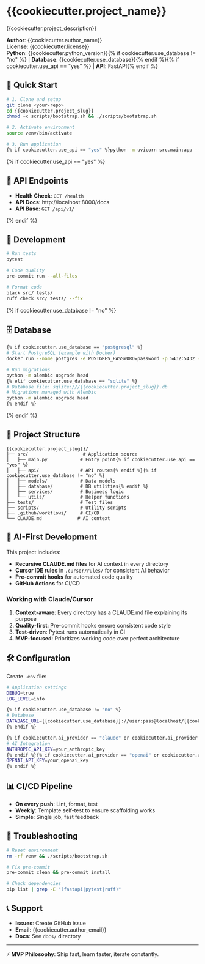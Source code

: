 # {{cookiecutter.project_name}}

{{cookiecutter.project_description}}

**Author**: {{cookiecutter.author_name}}  
**License**: {{cookiecutter.license}}  
**Python**: {{cookiecutter.python_version}}{% if cookiecutter.use_database != "no" %} | **Database**: {{cookiecutter.use_database}}{% endif %}{% if cookiecutter.use_api == "yes" %} | **API**: FastAPI{% endif %}

## 🚀 Quick Start

```bash
# 1. Clone and setup
git clone <your-repo>
cd {{cookiecutter.project_slug}}
chmod +x scripts/bootstrap.sh && ./scripts/bootstrap.sh

# 2. Activate environment  
source venv/bin/activate

# 3. Run application
{% if cookiecutter.use_api == "yes" %}python -m uvicorn src.main:app --reload{% else %}python -m src.main{% endif %}
```

{% if cookiecutter.use_api == "yes" %}
## 📡 API Endpoints

- **Health Check**: `GET /health`
- **API Docs**: http://localhost:8000/docs  
- **API Base**: `GET /api/v1/`

{% endif %}
## 🧪 Development

```bash
# Run tests
pytest

# Code quality
pre-commit run --all-files

# Format code  
black src/ tests/
ruff check src/ tests/ --fix
```

{% if cookiecutter.use_database != "no" %}
## 🗄️ Database

```bash
{% if cookiecutter.use_database == "postgresql" %}
# Start PostgreSQL (example with Docker)
docker run --name postgres -e POSTGRES_PASSWORD=password -p 5432:5432 -d postgres

# Run migrations
python -m alembic upgrade head
{% elif cookiecutter.use_database == "sqlite" %}
# Database file: sqlite:///{{cookiecutter.project_slug}}.db
# Migrations managed with Alembic
python -m alembic upgrade head
{% endif %}
```

{% endif %}
## 📁 Project Structure

```
{{cookiecutter.project_slug}}/
├── src/                    # Application source
│   ├── main.py            # Entry point{% if cookiecutter.use_api == "yes" %}
│   ├── api/               # API routes{% endif %}{% if cookiecutter.use_database != "no" %}
│   ├── models/            # Data models
│   ├── database/          # DB utilities{% endif %}
│   ├── services/          # Business logic
│   └── utils/             # Helper functions
├── tests/                 # Test files
├── scripts/               # Utility scripts
├── .github/workflows/     # CI/CD
└── CLAUDE.md             # AI context
```

## 🤖 AI-First Development

This project includes:
- **Recursive CLAUDE.md files** for AI context in every directory
- **Cursor IDE rules** in `.cursor/rules/` for consistent AI behavior
- **Pre-commit hooks** for automated code quality
- **GitHub Actions** for CI/CD

### Working with Claude/Cursor

1. **Context-aware**: Every directory has a CLAUDE.md file explaining its purpose
2. **Quality-first**: Pre-commit hooks ensure consistent code style
3. **Test-driven**: Pytest runs automatically in CI
4. **MVP-focused**: Prioritizes working code over perfect architecture

## 🛠️ Configuration

Create `.env` file:
```bash
# Application settings
DEBUG=true
LOG_LEVEL=info

{% if cookiecutter.use_database != "no" %}
# Database
DATABASE_URL={{cookiecutter.use_database}}://user:pass@localhost/{{cookiecutter.project_slug}}
{% endif %}

{% if cookiecutter.ai_provider == "claude" or cookiecutter.ai_provider == "multiple" %}
# AI Integration  
ANTHROPIC_API_KEY=your_anthropic_key
{% endif %}{% if cookiecutter.ai_provider == "openai" or cookiecutter.ai_provider == "multiple" %}
OPENAI_API_KEY=your_openai_key
{% endif %}
```

## 📊 CI/CD Pipeline

- **On every push**: Lint, format, test
- **Weekly**: Template self-test to ensure scaffolding works
- **Simple**: Single job, fast feedback

## 🐛 Troubleshooting

```bash
# Reset environment
rm -rf venv && ./scripts/bootstrap.sh

# Fix pre-commit
pre-commit clean && pre-commit install

# Check dependencies
pip list | grep -E "(fastapi|pytest|ruff)"
```

## 📞 Support

- **Issues**: Create GitHub issue
- **Email**: {{cookiecutter.author_email}}
- **Docs**: See `docs/` directory

---

⚡ **MVP Philosophy**: Ship fast, learn faster, iterate constantly.